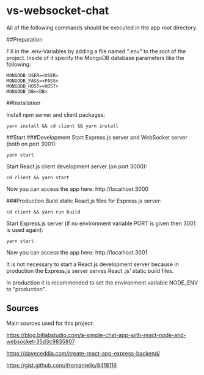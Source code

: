 # vs-websocket-chat

All of the following commands should be executed in the app root directory.

##Preparation

Fill in the .env-Variables by adding a file named ".env" to the root of the project. Inside of it specify the MongoDB
database parameters like the following:

```
MONGODB_USER=<USER>
MONGODB_PASS=<PASS>
MONGODB_HOST=<HOST>
MONGODB_DB=<DB>
```

##Installation

Install npm server and client packages:

`yarn install && cd client && yarn install`

##Start
###Development
Start Express.js server and WebSocket server (both on port 3001):

`yarn start`

Start React.js client development server (on port 3000):

`cd client && yarn start`

Now you can access the app here: http://localhost:3000

###Production
Build static React.js files for Express.js server:

`cd client && yarn run build`

Start Express.js server (if no environment variable PORT is given then 3001 is used again):

`yarn start`

Now you can access the app here: http://localhost:3001

It is not necessary to start a React.js development server because in production the Express.js server serves React
.js' static build files.

In production it is recommended to set the environment variable NODE_ENV to "production".

## Sources
Main sources used for this project:

https://blog.bitlabstudio.com/a-simple-chat-app-with-react-node-and-websocket-35d3c9835807

https://daveceddia.com/create-react-app-express-backend/

https://gist.github.com/jfromaniello/8418116